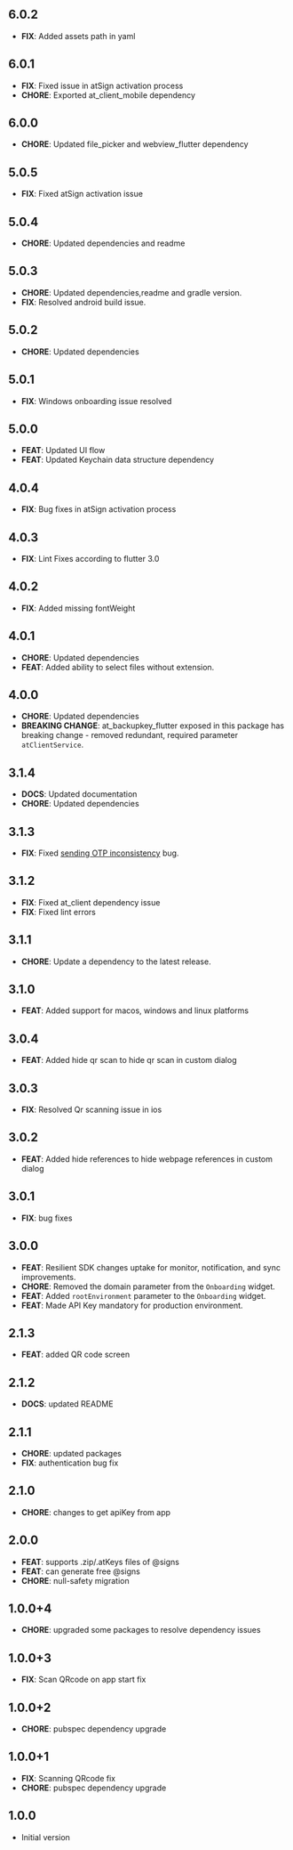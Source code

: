 ## 6.0.2
- **FIX**: Added assets path in yaml

## 6.0.1
- **FIX**: Fixed issue in atSign activation process
- **CHORE**: Exported at_client_mobile dependency

## 6.0.0
- **CHORE**: Updated file_picker and webview_flutter dependency

## 5.0.5
- **FIX**: Fixed atSign activation issue

## 5.0.4
- **CHORE**: Updated dependencies and readme

## 5.0.3
- **CHORE**: Updated dependencies,readme and gradle version.
- **FIX**: Resolved android build issue.

## 5.0.2
- **CHORE**: Updated dependencies

## 5.0.1
- **FIX**: Windows onboarding issue resolved

## 5.0.0
- **FEAT**: Updated UI flow
- **FEAT**: Updated Keychain data structure dependency

## 4.0.4
- **FIX**: Bug fixes in atSign activation process

## 4.0.3
- **FIX**: Lint Fixes according to flutter 3.0

## 4.0.2
- **FIX**: Added missing fontWeight

## 4.0.1
- **CHORE**: Updated dependencies
- **FEAT**: Added ability to select files without extension.

## 4.0.0
- **CHORE**: Updated dependencies
- **BREAKING CHANGE**: at_backupkey_flutter exposed in this package has breaking change - removed redundant, required parameter `atClientService`.

## 3.1.4
- **DOCS**: Updated documentation
- **CHORE**: Updated dependencies

## 3.1.3
- **FIX**: Fixed [sending OTP inconsistency](https://github.com/atsign-foundation/at_widgets/issues/236) bug.

## 3.1.2
- **FIX**: Fixed at_client dependency issue
- **FIX**: Fixed lint errors

## 3.1.1
- **CHORE**: Update a dependency to the latest release.

## 3.1.0
- **FEAT**: Added support for macos, windows and linux platforms

## 3.0.4
- **FEAT**: Added hide qr scan to hide qr scan in custom dialog

## 3.0.3
- **FIX**: Resolved Qr scanning issue in ios

## 3.0.2
- **FEAT**: Added hide references to hide webpage references in custom dialog

## 3.0.1
- **FIX**: bug fixes

## 3.0.0
- **FEAT**: Resilient SDK changes uptake for monitor, notification, and sync improvements.
- **CHORE**: Removed the domain parameter from the `Onboarding` widget.
- **FEAT**: Added `rootEnvironment` parameter to the `Onboarding` widget.
- **FEAT**: Made API Key mandatory for production environment.

## 2.1.3
- **FEAT**: added QR code screen

## 2.1.2
- **DOCS**: updated README

## 2.1.1
- **CHORE**: updated packages
- **FIX**: authentication bug fix

## 2.1.0
- **CHORE**: changes to get apiKey from app

## 2.0.0
- **FEAT**: supports .zip/.atKeys files of @signs
- **FEAT**: can generate free @signs
- **CHORE**: null-safety migration

## 1.0.0+4
- **CHORE**: upgraded some packages to resolve dependency issues

## 1.0.0+3
- **FIX**: Scan QRcode on app start fix

## 1.0.0+2
- **CHORE**: pubspec dependency upgrade

## 1.0.0+1
- **FIX**: Scanning QRcode fix
- **CHORE**: pubspec dependency upgrade

## 1.0.0
- Initial version
